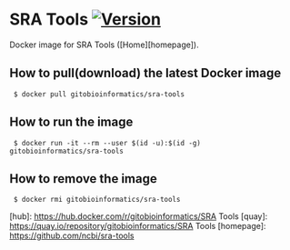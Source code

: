 # SRA Tools [![Version](https://img.shields.io/badge/Version-2.9.3-blue.svg)]()

Docker image for SRA Tools ([Home][homepage]).

## How to pull(download) the latest Docker image
```
 $ docker pull gitobioinformatics/sra-tools
```

## How to run the image
```
 $ docker run -it --rm --user $(id -u):$(id -g) gitobioinformatics/sra-tools
```

## How to remove the image
```
 $ docker rmi gitobioinformatics/sra-tools
```

[hub]: https://hub.docker.com/r/gitobioinformatics/SRA Tools
[quay]: https://quay.io/repository/gitobioinformatics/SRA Tools
[homepage]: https://github.com/ncbi/sra-tools

